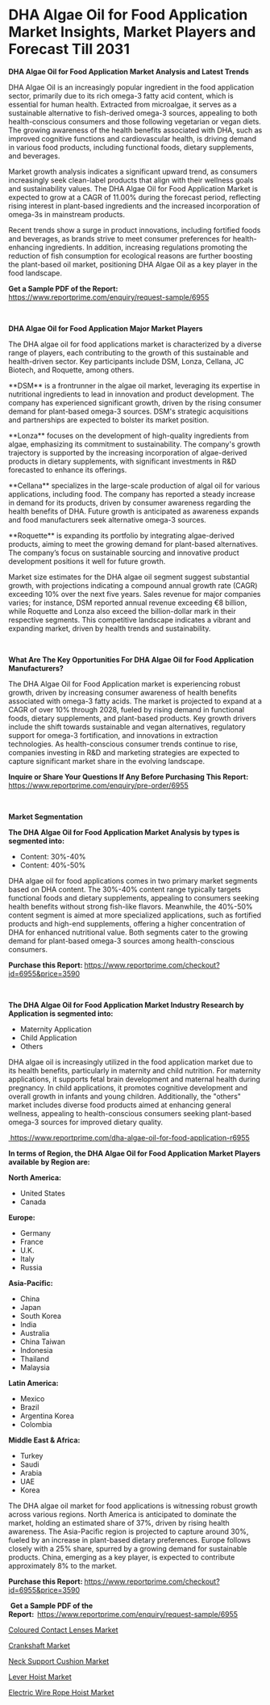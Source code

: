 <p><h1>DHA Algae Oil for Food Application Market Insights, Market Players and Forecast Till 2031</h1></p><p><strong>DHA Algae Oil for Food Application Market Analysis and Latest Trends</strong></p>
<p><p>DHA Algae Oil is an increasingly popular ingredient in the food application sector, primarily due to its rich omega-3 fatty acid content, which is essential for human health. Extracted from microalgae, it serves as a sustainable alternative to fish-derived omega-3 sources, appealing to both health-conscious consumers and those following vegetarian or vegan diets. The growing awareness of the health benefits associated with DHA, such as improved cognitive functions and cardiovascular health, is driving demand in various food products, including functional foods, dietary supplements, and beverages.</p><p>Market growth analysis indicates a significant upward trend, as consumers increasingly seek clean-label products that align with their wellness goals and sustainability values. The DHA Algae Oil for Food Application Market is expected to grow at a CAGR of 11.00% during the forecast period, reflecting rising interest in plant-based ingredients and the increased incorporation of omega-3s in mainstream products.</p><p>Recent trends show a surge in product innovations, including fortified foods and beverages, as brands strive to meet consumer preferences for health-enhancing ingredients. In addition, increasing regulations promoting the reduction of fish consumption for ecological reasons are further boosting the plant-based oil market, positioning DHA Algae Oil as a key player in the food landscape.</p></p>
<p><strong>Get a Sample PDF of the Report:&nbsp;</strong> <a href="https://www.reportprime.com/enquiry/request-sample/6955">https://www.reportprime.com/enquiry/request-sample/6955</a></p>
<p>&nbsp;</p>
<p><strong>DHA Algae Oil for Food Application Major Market Players</strong></p>
<p><p>The DHA algae oil for food applications market is characterized by a diverse range of players, each contributing to the growth of this sustainable and health-driven sector. Key participants include DSM, Lonza, Cellana, JC Biotech, and Roquette, among others.</p><p>**DSM** is a frontrunner in the algae oil market, leveraging its expertise in nutritional ingredients to lead in innovation and product development. The company has experienced significant growth, driven by the rising consumer demand for plant-based omega-3 sources. DSM's strategic acquisitions and partnerships are expected to bolster its market position.</p><p>**Lonza** focuses on the development of high-quality ingredients from algae, emphasizing its commitment to sustainability. The company's growth trajectory is supported by the increasing incorporation of algae-derived products in dietary supplements, with significant investments in R&D forecasted to enhance its offerings. </p><p>**Cellana** specializes in the large-scale production of algal oil for various applications, including food. The company has reported a steady increase in demand for its products, driven by consumer awareness regarding the health benefits of DHA. Future growth is anticipated as awareness expands and food manufacturers seek alternative omega-3 sources.</p><p>**Roquette** is expanding its portfolio by integrating algae-derived products, aiming to meet the growing demand for plant-based alternatives. The company’s focus on sustainable sourcing and innovative product development positions it well for future growth.</p><p>Market size estimates for the DHA algae oil segment suggest substantial growth, with projections indicating a compound annual growth rate (CAGR) exceeding 10% over the next five years. Sales revenue for major companies varies; for instance, DSM reported annual revenue exceeding €8 billion, while Roquette and Lonza also exceed the billion-dollar mark in their respective segments. This competitive landscape indicates a vibrant and expanding market, driven by health trends and sustainability.</p></p>
<p>&nbsp;</p>
<p><strong>What Are The Key Opportunities For DHA Algae Oil for Food Application Manufacturers?</strong></p>
<p><p>The DHA Algae Oil for Food Application market is experiencing robust growth, driven by increasing consumer awareness of health benefits associated with omega-3 fatty acids. The market is projected to expand at a CAGR of over 10% through 2028, fueled by rising demand in functional foods, dietary supplements, and plant-based products. Key growth drivers include the shift towards sustainable and vegan alternatives, regulatory support for omega-3 fortification, and innovations in extraction technologies. As health-conscious consumer trends continue to rise, companies investing in R&D and marketing strategies are expected to capture significant market share in the evolving landscape.</p></p>
<p><strong>Inquire or Share Your Questions If Any Before Purchasing This Report:</strong> <a href="https://www.reportprime.com/enquiry/pre-order/6955">https://www.reportprime.com/enquiry/pre-order/6955</a></p>
<p>&nbsp;</p>
<p><strong>Market Segmentation</strong></p>
<p><strong>The DHA Algae Oil for Food Application Market Analysis by types is segmented into:</strong></p>
<p><ul><li>Content: 30%-40%</li><li>Content: 40%-50%</li></ul></p>
<p><p>DHA algae oil for food applications comes in two primary market segments based on DHA content. The 30%-40% content range typically targets functional foods and dietary supplements, appealing to consumers seeking health benefits without strong fish-like flavors. Meanwhile, the 40%-50% content segment is aimed at more specialized applications, such as fortified products and high-end supplements, offering a higher concentration of DHA for enhanced nutritional value. Both segments cater to the growing demand for plant-based omega-3 sources among health-conscious consumers.</p></p>
<p><strong>Purchase this Report:&nbsp;</strong><a href="https://www.reportprime.com/checkout?id=6955&price=3590">https://www.reportprime.com/checkout?id=6955&price=3590</a></p>
<p>&nbsp;</p>
<p><strong>The DHA Algae Oil for Food Application Market Industry Research by Application is segmented into:</strong></p>
<p><ul><li>Maternity Application</li><li>Child Application</li><li>Others</li></ul></p>
<p><p>DHA algae oil is increasingly utilized in the food application market due to its health benefits, particularly in maternity and child nutrition. For maternity applications, it supports fetal brain development and maternal health during pregnancy. In child applications, it promotes cognitive development and overall growth in infants and young children. Additionally, the "others" market includes diverse food products aimed at enhancing general wellness, appealing to health-conscious consumers seeking plant-based omega-3 sources for improved dietary quality.</p></p>
<p><a href="https://www.reportprime.com/dha-algae-oil-for-food-application-r6955">&nbsp;https://www.reportprime.com/dha-algae-oil-for-food-application-r6955</a></p>
<p><strong>In terms of Region, the DHA Algae Oil for Food Application Market Players available by Region are:</strong></p>
<p>
    <p> <strong> North America: </strong>
        <ul>
            <li>United States</li>
            <li>Canada</li>
        </ul>
        </p> 
    <p> <strong> Europe: </strong>
        <ul>
            <li>Germany</li>
            <li>France</li>
            <li>U.K.</li>
            <li>Italy</li>
            <li>Russia</li>
        </ul>
        </p> 
    <p> <strong> Asia-Pacific: </strong>
        <ul>
            <li>China</li>
            <li>Japan</li>
            <li>South Korea</li>
            <li>India</li>
            <li>Australia</li>
            <li>China Taiwan</li>
            <li>Indonesia</li>
            <li>Thailand</li>
            <li>Malaysia</li>
        </ul>
        </p> 
    <p> <strong> Latin America: </strong>
        <ul>
            <li>Mexico</li>
            <li>Brazil</li>
            <li>Argentina Korea</li>
            <li>Colombia</li>
        </ul>
        </p> 
    <p> <strong> Middle East & Africa: </strong>
        <ul>
            <li>Turkey</li>
            <li>Saudi</li>
            <li>Arabia</li>
            <li>UAE</li>
            <li>Korea</li>
        </ul>
    </p>
    </p>
<p><p>The DHA algae oil market for food applications is witnessing robust growth across various regions. North America is anticipated to dominate the market, holding an estimated share of 37%, driven by rising health awareness. The Asia-Pacific region is projected to capture around 30%, fueled by an increase in plant-based dietary preferences. Europe follows closely with a 25% share, spurred by a growing demand for sustainable products. China, emerging as a key player, is expected to contribute approximately 8% to the market.</p></p>
<p><strong>Purchase this Report: </strong><a href="https://www.reportprime.com/checkout?id=6955&price=3590">https://www.reportprime.com/checkout?id=6955&price=3590</a></p>
<p>&nbsp;<strong>Get a Sample PDF of the Report:&nbsp;&nbsp;</strong><a href="https://www.reportprime.com/enquiry/request-sample/6955">https://www.reportprime.com/enquiry/request-sample/6955</a></p>
<p><strong></strong></p>
<p><p><a href="https://medium.com/@ruth.macdonald08580/what-is-influencing-the-future-of-coloured-contact-lenses-bda2ee553801">Coloured Contact Lenses Market</a></p><p><a href="https://www.linkedin.com/pulse/crankshaft-market-size-share-trends-analysis-report-end-piwbf?trackingId=crwT4ShdQwyca6f85E0MZQ%3D%3D">Crankshaft Market</a></p><p><a href="https://www.linkedin.com/pulse/neck-support-cushion-industry-sector-market-dynamics-future-osisf?trackingId=Lp81OCehSbalNQqEQ%2FVHMg%3D%3D">Neck Support Cushion Market</a></p><p><a href="https://issuu.com/reportprime-2/docs/lever-hoist-market-size-2030.pptx_1f15cf6f14f7f5">Lever Hoist Market</a></p><p><a href="https://issuu.com/reportprime-2/docs/electric-wire-rope-hoist-market-siz_3d669d91ed0447">Electric Wire Rope Hoist Market</a></p></p>